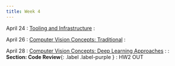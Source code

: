 ```yaml
---
title: Week 4 
---
```


April 24
: [Tooling and Infrastructure](#)
  : 


April 26
: [Computer Vision Concepts: Traditional](#)
  : 

April 28
: [Computer Vision Concepts: Deep Learning Approaches](#)
  : 
   : **Section: Code Review**{: .label .label-purple }
   : HW2 OUT